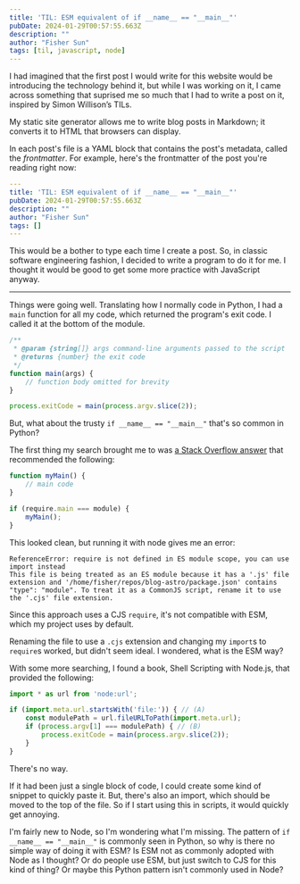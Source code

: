 ```yaml
---
title: 'TIL: ESM equivalent of if __name__ == "__main__"'
pubDate: 2024-01-29T00:57:55.663Z
description: ""
author: "Fisher Sun"
tags: [til, javascript, node]
---
```

I had imagined that the first post I would write for this website would be introducing the technology behind it,
but while I was working on it, I came across something that suprised me so much that I had to write a post on it,
inspired by Simon Willison’s TILs.

My static site generator allows me to write blog posts in Markdown;
it converts it to HTML that browsers can display.

In each post's file is a YAML block that contains the post's metadata, called the *frontmatter*.
For example, here's the frontmatter of the post you're reading right now:
```yaml
---
title: 'TIL: ESM equivalent of if __name__ == "__main__"'
pubDate: 2024-01-29T00:57:55.663Z
description: ""
author: "Fisher Sun"
tags: []
---
```

This would be a bother to type each time I create a post.
So, in classic software engineering fashion, I decided to write a program to do it for me.
I thought it would be good to get some more practice with JavaScript anyway.

---

Things were going well.
Translating how I normally code in Python, I had a `main` function for all my code, which returned the program's exit code.
I called it at the bottom of the module.
```js
/**
 * @param {string[]} args command-line arguments passed to the script
 * @returns {number} the exit code
 */
function main(args) {
    // function body omitted for brevity
}

process.exitCode = main(process.argv.slice(2));
```

But, what about the trusty `if __name__ == "__main__"` that's so common in Python?

The first thing my search brought me to was [a Stack Overflow answer](https://stackoverflow.com/a/6090287/14106506) that recommended the following:
```js
function myMain() {
    // main code
}

if (require.main === module) {
    myMain();
}
```

This looked clean, but running it with node gives me an error:
```
ReferenceError: require is not defined in ES module scope, you can use import instead
This file is being treated as an ES module because it has a '.js' file extension and '/home/fisher/repos/blog-astro/package.json' contains "type": "module". To treat it as a CommonJS script, rename it to use the '.cjs' file extension.
```

Since this approach uses a CJS `require`, it's not compatible with ESM, which my project uses by default.

Renaming the file to use a `.cjs` extension and changing my `import`s to `require`s worked, but didn't seem ideal.
I wondered, what is the ESM way?

With some more searching, I found a book, Shell Scripting with Node.js, that provided the following:
```js
import * as url from 'node:url';

if (import.meta.url.startsWith('file:')) { // (A)
    const modulePath = url.fileURLToPath(import.meta.url);
    if (process.argv[1] === modulePath) { // (B)
        process.exitCode = main(process.argv.slice(2));
    }
}
```

There's no way.

If it had been just a single block of code, I could create some kind of snippet to quickly paste it.
But, there's also an import, which should be moved to the top of the file.
So if I start using this in scripts, it would quickly get annoying.

I'm fairly new to Node, so I'm wondering what I'm missing.
The pattern of `if __name__ == "__main__"` is commonly seen in Python, so why is there no simple way of doing it with ESM?
Is ESM not as commonly adopted with Node as I thought? Or do people use ESM, but just switch to CJS for this kind of thing?
Or maybe this Python pattern isn't commonly used in Node?
